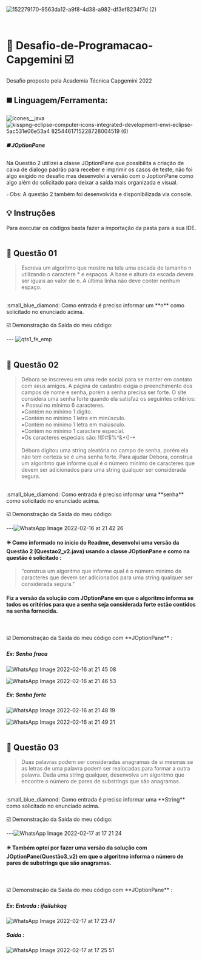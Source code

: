 ![152279170-9563da12-a9f8-4d38-a982-df3ef8234f7d (2)](https://user-images.githubusercontent.com/85742339/154570970-c08724c5-344c-41a1-ab8e-52f42654b663.png)


<br />

# :large_orange_diamond: Desafio-de-Programacao-Capgemini :ballot_box_with_check:
Desafio proposto pela Academia Técnica Capgemini 2022

## ◼️	Linguagem/Ferramenta:
![ícones__java](https://user-images.githubusercontent.com/85742339/154541324-42e15bbe-a80c-4dc7-97ee-010b8a09da16.png) ![kisspng-eclipse-computer-icons-integrated-development-envi-eclipse-5ac531e06e53a4 8254461715228728004519 (6)](https://user-images.githubusercontent.com/85742339/154541140-f42fe880-8f6a-4856-a842-ca0b881f5e2c.png)


##### ◼️ JOptionPane

Na Questão 2 utilizei a classe JOptionPane que possibilita a criação de caixa de dialogo padrão para receber e imprimir os casos de teste, não foi algo exigido no desafio mas desenvolvi a versão com o JoptionPane como algo além do solicitado para deixar a saída mais organizada e visual.

:white_small_square: Obs: A questão 2 também foi desenvolvida e disponibilizada via console.

## :bulb: Instruções 

Para executar os códigos basta fazer a importação da pasta para a sua IDE.
<br />
<br />


## :pencil: Questão 01 

> Escreva um algoritmo que mostre na tela uma escada de tamanho n utilizando o caractere * e espaços. A base e altura da escada devem ser iguais ao valor de n. A última linha não deve conter nenhum espaço.
<br />
:small_blue_diamond: Como entrada é preciso informar um **n** como solicitado no enunciado acima.
<br />
<br /> ☑️ Demonstração da Saída do meu código:

--- ![qts1_fe_emp](https://user-images.githubusercontent.com/85742339/154378698-4fc22c9f-0e4a-41ce-a959-2ca3755ea70d.jpeg)
<br />
<br />



## :pencil: Questão 02

>Débora se inscreveu em uma rede social para se manter em contato com seus amigos. A página de cadastro exigia o preenchimento dos campos de nome e senha, porém a senha precisa ser forte. O site considera uma senha forte quando ela satisfaz os seguintes critérios:
> <br /> ▪️ Possui no mínimo 6 caracteres.
> <br /> ▪️Contém no mínimo 1 digito.
> <br /> ▪️Contém no mínimo 1 letra em minúsculo.
> <br /> ▪️Contém no mínimo 1 letra em maiúsculo.
> <br /> ▪️Contém no mínimo 1 caractere especial. 
> <br /> ▪️Os caracteres especiais são: !@#$%^&*()-+
> <br />
> <br />  Débora digitou uma string aleatória no campo de senha, porém ela não tem certeza se é uma senha forte. Para ajudar Débora, construa um algoritmo que informe qual é o número mínimo de caracteres que devem ser adicionados para uma string qualquer ser considerada segura.
<br />
:small_blue_diamond: Como entrada é preciso informar uma **senha** como solicitado no enunciado acima.
<br />
<br /> ☑️ Demonstração da Saída do meu código:


---![WhatsApp Image 2022-02-16 at 21 42 26](https://user-images.githubusercontent.com/85742339/154382554-703da87e-0c79-47d4-a78a-37f4003702da.jpeg)


#### :eight_pointed_black_star: Como informado no inicio do Readme, desenvolvi uma versão da Questão 2 (Questao2_v2.java) usando a classe JOptionPane e como na questão é solicitado : 

> "construa um algoritmo que informe qual é o número mínimo de caracteres que devem ser adicionados para uma string qualquer ser considerada segura."

#### Fiz a versão da solução com JOptionPane em que o algoritmo informa se todos os critérios para que a senha seja considerada forte estão contidos na senha fornecida.
<br />
<br /> ☑️ Demonstração da Saída do meu código com **JOptionPane** :

##### Ex: **Senha fraca**
![WhatsApp Image 2022-02-16 at 21 45 08](https://user-images.githubusercontent.com/85742339/154382835-1c2b44ff-ace7-4f1c-b246-e860cdee6589.jpeg)



![WhatsApp Image 2022-02-16 at 21 46 53](https://user-images.githubusercontent.com/85742339/154382846-27a4c29d-b6b3-4ba1-88bb-ac98aee34a6a.jpeg)

##### Ex: **Senha forte**


![WhatsApp Image 2022-02-16 at 21 48 19](https://user-images.githubusercontent.com/85742339/154382928-2f0fdabe-af2a-46cb-a960-782df185e910.jpeg)


![WhatsApp Image 2022-02-16 at 21 49 21](https://user-images.githubusercontent.com/85742339/154382932-6aadd1b9-171a-4041-ab89-532b179d35ec.jpeg)
<br />
<br />


## :pencil: Questão 03

>Duas palavras podem ser consideradas anagramas de si mesmas se as letras de uma palavra podem ser realocadas para formar a outra palavra. Dada uma string qualquer, desenvolva um algoritmo que encontre o número de pares de substrings que são anagramas.

<br />
:small_blue_diamond: Como entrada é preciso informar uma **String** como solicitado no enunciado acima.
<br />
<br /> ☑️ Demonstração da Saída do meu código:


---![WhatsApp Image 2022-02-17 at 17 21 24](https://user-images.githubusercontent.com/85742339/154564546-b7cb6dae-2324-480d-b023-2335415eb5d1.jpeg)

#### :eight_pointed_black_star: Também optei por fazer uma versão da solução com JOptionPane(Questão3_v2) em que o algoritmo informa o número de pares de substrings que são anagramas.

<br />
<br /> ☑️ Demonstração da Saída do meu código com **JOptionPane** :

##### Ex: **Entrada : ifailuhkqq**

![WhatsApp Image 2022-02-17 at 17 23 47](https://user-images.githubusercontent.com/85742339/154564992-fbe3e525-bd7f-4e31-9c99-e1f8a682a54e.jpeg)


##### Saída :

![WhatsApp Image 2022-02-17 at 17 25 51](https://user-images.githubusercontent.com/85742339/154565006-779f728f-1e96-4569-a4cf-af6795d7a0ce.jpeg)







